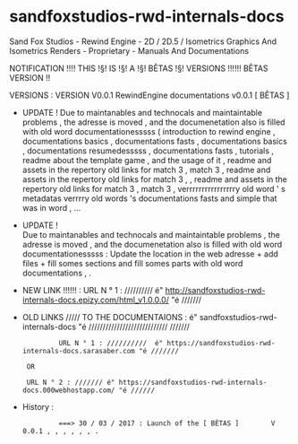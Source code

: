# sandfoxstudios-rwd-internals-docs
Sand Fox Studios - Rewind Engine - 2D / 2D.5 / Isometrics Graphics And Isometrics Renders - Proprietary - Manuals And Documentations


NOTIFICATION !!!! THIS !§! IS !§! A !§! BÊTAS !§! VERSIONS !!!!!! BÊTAS VERSION !! 

VERSIONS : VERSION V0.0.1 RewindEngine documentations v0.0.1 [  BÊTAS ]

 - UPDATE ! 
		Due to maintanables and technocals and maintaintable problems , the adresse is moved , and the documenetation also is filled with old word documentationesssss ( introduction to rewind engine , documentations basics , documentations fasts , documentations basics , documentations resumedesssss , documentations fasts , tutorials , readme about the template game , and the usage of it , readme and assets in the repertory old links for match 3 , match 3 , readme and assets in the repertory old links for match 3 ,  , readme and assets in the repertory old links for match 3 , match 3 , verrrrrrrrrrrrrrrry old word ' s metadatas verrrry old words 's documentations fasts and simple that was in word , ... 
 - UPDATE !  
 		Due to maintanables and technocals and maintaintable problems , the adresse is moved , and the documenetation also is filled with old word documentationesssss  : Update the location in the web adresse + add files + fill  somes sections and fill somes parts with old word documentations , . 




 - NEW LINK !!!!!! : 
			URL N ° 1 : //////////  é" http://sandfoxstudios-rwd-internals-docs.epizy.com/html_v1.0.0.0/          "é /////// 

 - OLD LINKS ///// TO THE DOCUMENTAIONS :  é" sandfoxstudios-rwd-internals-docs "é //////////////////////////// ///////
	
	      		URL N ° 1 : //////////  é" https://sandfoxstudios-rwd-internals-docs.sarasaber.com "é /////// 

		OR 

	  	URL N ° 2 : /////// é" https://sandfoxstudios-rwd-internals-docs.000webhostapp.com/ "é //////


 - History :
 
 
 
 
 
 
 
 
 				===> 30 / 03 / 2017 : Launch of the [ BÊTAS ]        V 0.0.1 , , , , , , .                     
